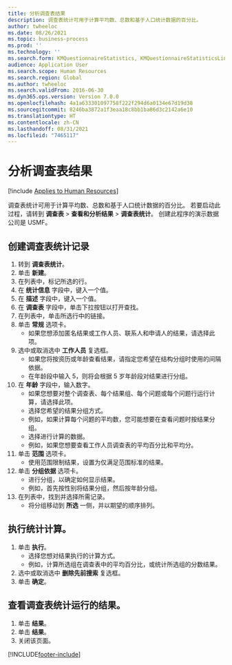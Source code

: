 ```yaml
---
title: 分析调查表结果
description: 调查表统计可用于计算平均数、总数和基于人口统计数据的百分比。
author: twheeloc
ms.date: 08/26/2021
ms.topic: business-process
ms.prod: ''
ms.technology: ''
ms.search.form: KMQuestionnaireStatistics, KMQuestionnaireStatisticsLine, HcmLearningWorkspace
audience: Application User
ms.search.scope: Human Resources
ms.search.region: Global
ms.author: twheeloc
ms.search.validFrom: 2016-06-30
ms.dyn365.ops.version: Version 7.0.0
ms.openlocfilehash: 4a1a633301097758f222f294d6a0134e67d19d38
ms.sourcegitcommit: 8246ba3872a1f3eaa18c8bb1ba86d3c2142a6e10
ms.translationtype: HT
ms.contentlocale: zh-CN
ms.lasthandoff: 08/31/2021
ms.locfileid: "7465117"
---
```

# <a name="analyzing-questionnaire-results"></a>分析调查表结果

[!include [Applies to Human Resources](../includes/applies-to-hr.md)]



调查表统计可用于计算平均数、总数和基于人口统计数据的百分比。 若要启动此过程，请转到 **调查表** > **查看和分析结果** > **调查表统计**。 创建此程序的演示数据公司是 USMF。


## <a name="create-a-questionnaire-statistics-record"></a>创建调查表统计记录
1. 转到 **调查表统计**。
2. 单击 **新建**。
3. 在列表中，标记所选的行。
4. 在 **统计信息** 字段中，键入一个值。
5. 在 **描述** 字段中，键入一个值。
6. 在 **调查表** 字段中，单击下拉按钮以打开查找。
7. 在列表中，单击所选行中的链接。
8. 单击 **常规** 选项卡。
    * 如果您想添加匿名结果或工作人员、联系人和申请人的结果，请选择此项。  
9. 选中或取消选中 **工作人员** 复选框。
    * 如果您将按资历或年龄查看结果，请指定您希望在结构分组时使用的间隔依据。  
    * 在年龄段中输入 5，则将会根据 5 岁年龄段对结果进行分组。  
10. 在 **年龄** 字段中，输入数字。
    * 如果您想要对整个调查表、每个结果组、每个问题或每个问题行运行计算，请选择此项。  
    * 选择您希望的结果分组方式。  
    * 例如，如果计算每个问题的平均数，您可能想要在查看问题时按结果分组。  
    * 选择进行计算的数据。  
    * 例如，如果您想要查看工作人员调查表的平均百分比和平均分。  
11. 单击 **范围** 选项卡。
    * 使用范围限制结果，设置为仅满足范围标准的结果。  
12. 单击 **分组依据** 选项卡。
    * 进行分组，以确定如何显示结果。  
    * 例如，首先按性别将结果分组，然后按年龄分组。  
13. 在列表中，找到并选择所需记录。
    * 将分组移动到 **所选** 一侧，并以期望的顺序排列。  

## <a name="execute-the-statistics-calculation"></a>执行统计计算。
1. 单击 **执行**。
    * 选择您想对结果执行的计算方式。  
    * 例如，计算所选组在调查表中的平均百分比，或统计所选组的分数结果。  
2. 选中或取消选中 **删除先前搜索** 复选框。
3. 单击 **确定**。

## <a name="view-the-results-of-the-questionnaire-statistics-run"></a>查看调查表统计运行的结果。
1. 单击 **结果**。
2. 单击 **结果**。
3. 关闭该页面。



[!INCLUDE[footer-include](../includes/footer-banner.md)]
